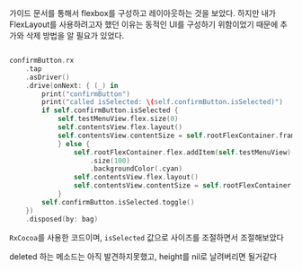 
가이드 문서를 통해서 flexbox를 구성하고 레이아웃하는 것을 보았다.
하지만 내가 FlexLayout를 사용하려고자 했던 이유는 동적인 UI를 구성하기 위함이었기 때문에
추가와 삭제 방법을 알 필요가 있었다.
```swift

confirmButton.rx
	.tap
	.asDriver()
	.drive(onNext: { (_) in
		print("confirmButton")
		print("called isSelected: \(self.confirmButton.isSelected)")
		if self.confirmButton.isSelected {
			self.testMenuView.flex.size(0)
			self.contentsView.flex.layout()
			self.contentsView.contentSize = self.rootFlexContainer.frame.size
			} else {
				self.rootFlexContainer.flex.addItem(self.testMenuView)
					.size(100)
					.backgroundColor(.cyan)
				self.contentsView.flex.layout()
				self.contentsView.contentSize = self.rootFlexContainer.frame.size
			}
		self.confirmButton.isSelected.toggle()
	})
	.disposed(by: bag)
```

`RxCocoa`를 사용한 코드이며,
`isSelected` 값으로 사이즈를 조절하면서 조절해보았다

deleted 하는 메소드는 아직 발견하지못했고, height를 nil로 날려버리면 될거같다